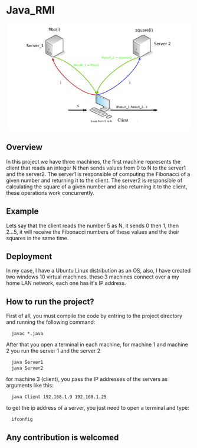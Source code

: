 # Java_RMI
![Screenshot](illustration.jpg)

## Overview
In this project we have three machines, the first machine represents the client that reads an integer N then sends values from 0 to N to the server1 and the server2. The server1 is responsible of computing the Fibonacci of a given number and returning it to the client. The server2 is responsible of calculating the square of a given number and also returning it to the client, these operations work concurrently. 

## Example 
Lets say that the client reads the number 5 as N, it sends 0 then 1, then 2...5, it will receive the Fibonacci numbers of these values and the their squares in the same time.

## Deployment
In my case, I have a Ubuntu Linux distribution as an OS, also, I have created two windows 10 virtual machines. these 3 machines connect over a my home LAN network, each one has it's IP address.

## How to run the project?
First of all, you must compile the code by entring to the project directory and running the following command:

      javac *.java
      
After that you open a terminal in each machine, for machine 1 and machine 2 you run the server 1 and the server 2

      java Server1
      java Server2
      
for machine 3 (client), you pass the IP addresses of the servers as arguments like this:

      java Client 192.168.1.9 192.168.1.25
      
to get the ip address of a server, you just need to open a terminal and type:

      ifconfig

## Any contribution is welcomed
